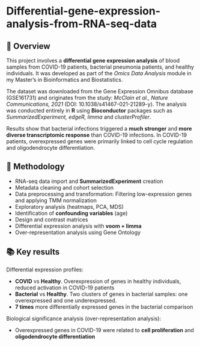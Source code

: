 # **Differential-gene-expression-analysis-from-RNA-seq-data**

## 📑 Overview

This project involves a **differential gene expression analysis** of blood samples from COVID-19 patients, bacterial pneumonia patients, and healthy individuals.
It was developed as part of the *Omics Data Analysis* module in my Master’s in Bioinformatics and Biostatistics.

The dataset was downloaded from the Gene Expression Omnibus database (GSE161731) and originates from the study: *McClain et al., Nature Communications, 2021* (DOI: 10.1038/s41467-021-21289-y). The analysis was conducted entirely in **R** using **Bioconductor** packages such as *SummarizedExperiment, edgeR, limma* and *clusterProfiler*.

Results show that bacterial infections triggered a **much stronger** and **more diverse transcriptomic response** than COVID-19 infections. In COVID-19 patients, overexpressed genes were primarily linked to cell cycle regulation and oligodendrocyte differentiation.

## 🔬 Methodology

 - RNA-seq data import and **SummarizedExperiment** creation
 - Metadata cleaning and cohort selection
 - Data preprocessing and transformation: Filtering low-expression genes and applying TMM normalization
 - Exploratory analysis (heatmaps, PCA, MDS)
 - Identification of **confounding variables** (age)
 - Design and contrast matrices
 - Differential expression analysis with **voom + limma**
 - Over-representation analysis using Gene Ontology

## 📚 Key results

Differential expression profiles:
 - **COVID** vs **Healthy**. Overexpression of genes in healthy individuals, reduced activation in COVID-19 patients
 - **Bacterial** vs **Healthy**. Two clusters of genes in bacterial samples: one overexpressed and one underexpressed.
 - **7 times** more differentially expressed genes in the bacterial comparison

Biological significance analysis (over-representation analysis):
 - Overexpressed genes in COVID-19 were related to **cell proliferation** and **oligodendrocyte differentiation**
 
